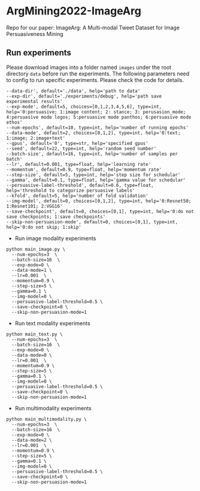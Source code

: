 # ArgMining2022-ImageArg

Repo for our paper: ImageArg: A Multi-modal Tweet Dataset for Image Persuasiveness Mining

## Run experiments
Please download images into a folder named `images` under the root directory `data` before run the experiments. The following parameters need to config to run specific experiments. Please check the code for details.
```angular2html
--data-dir', default='./data', help='path to data'
--exp-dir', default='./experiments/debug', help='path save experimental results'
--exp-mode', default=5, choices=[0,1,2,3,4,5,6], type=int, help='0:persuasive; 1:image content; 2: stance; 3: perusasion_mode; 4:persuasive mode logos; 5:persuasive mode panthos; 6:persuasive mode ethos'
--num-epochs', default=10, type=int, help='number of running epochs'
--data-mode', default=2, choices=[0,1,2], type=int, help='0:text; 1:image; 2:image+text'
--gpus', default='0', type=str, help='specified gpus'
--seed', default=22, type=int, help='random seed number'
--batch-size', default=16, type=int, help='number of samples per batch'
--lr', default=0.001, type=float, help='learning rate'
--momentum', default=0.9, type=float, help='momentum rate'
--step-size', default=5, type=int, help='step size for schedular'
--gamma', default=0.1, type=float, help='gamma value for schedular'
--persuasive-label-threshold', default=0.6, type=float, help='threshold to categorize persuasive labels'
--kfold', default=5, help='number of fold validation'
--img-model', default=0, choices=[0,1,2], type=int, help='0:Resnet50; 1:Resnet101; 2:VGG16'
--save-checkpoint', default=0, choices=[0,1], type=int, help='0:do not save checkpoints; 1:save checkpoints'
--skip-non-persuasion-mode', default=0, choices=[0,1], type=int, help='0:do not skip; 1:skip'
```

* Run image modality experiments
```angular2html
python main_image.py \
  --num-epochs=3  \
  --batch-size=16  \
  --exp-mode=0 \
  --data-mode=1 \
  --lr=0.001  \
  --momentum=0.9 \
  --step-size=5 \
  --gamma=0.1 \
  --img-model=0 \
  --persuasive-label-threshold=0.5 \
  --save-checkpoint=0 \
  --skip-non-persuasion-mode=1
```
* Run text modality experiments
```angular2html
python main_text.py \
  --num-epochs=3  \
  --batch-size=16  \
  --exp-mode=0 \
  --data-mode=0 \
  --lr=0.001  \
  --momentum=0.9 \
  --step-size=5 \
  --gamma=0.1 \
  --img-model=0 \
  --persuasive-label-threshold=0.5 \
  --save-checkpoint=0 \
  --skip-non-persuasion-mode=1
```
* Run multimodality experiments
```angular2html
python main_multimodality.py \
  --num-epochs=3  \
  --batch-size=16  \
  --exp-mode=0 \
  --data-mode=2 \
  --lr=0.001  \
  --momentum=0.9 \
  --step-size=5 \
  --gamma=0.1 \
  --img-model=0 \
  --persuasive-label-threshold=0.5 \
  --save-checkpoint=0 \
  --skip-non-persuasion-mode=1
```

